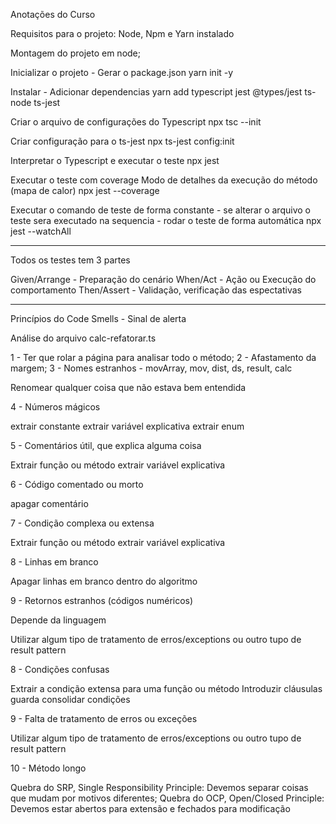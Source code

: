 Anotações do Curso

Requisitos para o projeto: Node, Npm e Yarn instalado

Montagem do projeto em node;

Inicializar o projeto - Gerar o package.json
yarn init -y

Instalar - Adicionar dependencias
yarn add typescript jest @types/jest ts-node ts-jest

Criar o arquivo de configurações do Typescript
npx tsc --init

Criar configuração para o ts-jest
npx ts-jest config:init 

Interpretar o Typescript e executar o teste
npx jest

Executar o teste com coverage Modo de detalhes da execução do método (mapa de calor)
npx jest --coverage

Executar o comando de teste de forma constante - se alterar o arquivo o teste sera executado na sequencia - rodar o teste de forma automática
npx jest --watchAll

---------
Todos os testes tem 3 partes

Given/Arrange - Preparação do cenário
When/Act - Ação ou Execução do comportamento
Then/Assert - Validação, verificação das espectativas

--------------

Princípios do Code Smells - Sinal de alerta

Análise do arquivo calc-refatorar.ts

1 - Ter que rolar a página para analisar todo o método;
2 - Afastamento da margem;
3 - Nomes estranhos - movArray, mov, dist, ds, result, calc

Renomear qualquer coisa que não estava bem entendida

4 - Números mágicos

extrair constante
extrair variável explicativa
extrair enum

5 - Comentários útil, que explica alguma coisa

Extrair função ou método
extrair variável explicativa

6 - Código comentado ou morto

apagar comentário

7 - Condição complexa ou extensa

Extrair função ou método
extrair variável explicativa

8 - Linhas em branco

Apagar linhas em branco dentro do algoritmo

9 - Retornos estranhos (códigos numéricos)

Depende da linguagem

Utilizar algum tipo de tratamento de erros/exceptions ou outro tupo de result pattern

8 - Condições confusas

Extrair a condição extensa para uma função ou método
Introduzir cláusulas guarda
consolidar condições

9 - Falta de tratamento de erros ou exceções

Utilizar algum tipo de tratamento de erros/exceptions ou outro tupo de result pattern

10 - Método longo

Quebra do SRP, Single Responsibility Principle: Devemos separar coisas que mudam por motivos diferentes;
Quebra do OCP, Open/Closed Principle: Devemos estar abertos para extensão e fechados para modificação







